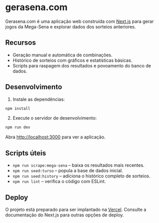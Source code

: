 # gerasena.com

Gerasena.com é uma aplicação web construída com [Next.js](https://nextjs.org) para gerar jogos da Mega-Sena e explorar dados dos sorteios anteriores.

## Recursos

- Geração manual e automática de combinações.
- Histórico de sorteios com gráficos e estatísticas básicas.
- Scripts para raspagem dos resultados e povoamento do banco de dados.

## Desenvolvimento

1. Instale as dependências:

```bash
npm install
```

2. Execute o servidor de desenvolvimento:

```bash
npm run dev
```

Abra [http://localhost:3000](http://localhost:3000) para ver a aplicação.

## Scripts úteis

- `npm run scrape:mega-sena` – baixa os resultados mais recentes.
- `npm run seed:turso` – popula a base de dados inicial.
- `npm run seed:history` – adiciona o histórico completo de sorteios.
- `npm run lint` – verifica o código com ESLint.

## Deploy

O projeto está preparado para ser implantado na [Vercel](https://vercel.com). Consulte a documentação do Next.js para outras opções de deploy.


